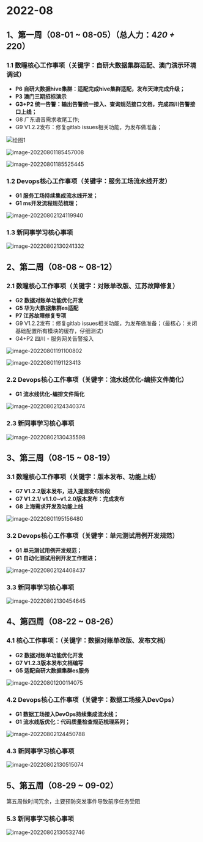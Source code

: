 # 2022-08

## 1、第一周（08-01 ~ 08-05）（总人力：4*20 + 2*20）

### **1.1 数瞳核心工作事项（关键字：自研大数据集群适配、澳门演示环境调试）**

- **P6 自研大数据hive集群：适配完成hive集群适配，发布天津完成升级；**
- **P3 澳门三期招标演示**
- **G3+P2  统一告警：输出告警统一接入、查询规范接口文档，完成四川告警接口上线；**
- G8 广东语音需求收尾工作;
- G9 V1.2.2发布：修复gitlab issues相关功能，为发布做准备；

![绘图1](月度开发计划解读-2022.assets/绘图1-1659400556946.png)

 ![image-20220801185457008](月度开发计划解读-2022.assets/image-20220801185457008.png)



![image-20220801185525445](月度开发计划解读-2022.assets/image-20220801185525445.png)



### **1.2 Devops核心工作事项（关键字：服务工场流水线开发）**

- **G1 服务工场持续集成流水线开发；**
- **G1 ms开发流程规范梳理；**

![image-20220802124119940](月度开发计划解读-2022.assets/image-20220802124119940.png)

### 1.3 新同事学习核心事项

![image-20220802130241332](月度开发计划解读-2022.assets/image-20220802130241332.png)

## **2、第二周（08-08 ~ 08-12）**

### **2.1 数瞳核心工作事项（关键字：对账单改版、江苏故障修复）**

- **G2 数据对账单功能优化开发**
- **G5 华为大数据集群es适配**
- **P7 江苏故障修复专项**
- G9 V1.2.2发布：修复gitlab issues相关功能，为发布做准备；（最核心：关闭基础配置所有模块的缓存，仔细测试）
- G4+P2 四川 - 服务网关告警接入

![image-20220801191100802](月度开发计划解读-2022.assets/image-20220801191100802.png)



![image-20220801191123413](月度开发计划解读-2022.assets/image-20220801191123413.png)

### **2.2 Devops核心工作事项（关键字：流水线优化-编排文件简化）**

- **G1 流水线优化-编排文件简化**



![image-20220802124340374](月度开发计划解读-2022.assets/image-20220802124340374.png)

### 2.3 新同事学习核心事项

![image-20220802130435598](月度开发计划解读-2022.assets/image-20220802130435598.png)

## **3、第三周（08-15 ~ 08-19）**

### **3.1 数瞳核心工作事项（关键字：版本发布、功能上线）**

- **G7 V1.2.2版本发布，进入提测发布阶段**
- **G7 V1.2.1/ v1.1.0~v1.2.0版本发布：完成发布**
- **G8 上海需求开发及功能上线**

![image-20220801195156480](月度开发计划解读-2022.assets/image-20220801195156480.png)



### **3.2 Devops核心工作事项（关键字：单元测试用例开发规范）**

- **G1 单元测试用例开发规范；**
- **G1 自动化测试用例开发工作推进；**

![image-20220802124408437](月度开发计划解读-2022.assets/image-20220802124408437.png)

### 3.3 新同事学习核心事项

![image-20220802130454645](月度开发计划解读-2022.assets/image-20220802130454645.png)

## **4、第四周（08-22 ~ 08-26）**

### **4.1 核心工作事项：（关键字：数据对账单改版、发布文档）**

- **G2 数据对账单功能优化开发** 
- **G7 V1.2.3版本发布文档编写**
- **G5 适配自研大数据集群es服务**

![image-20220801200114075](月度开发计划解读-2022.assets/image-20220801200114075.png)



### **4.2 Devops核心工作事项（关键字：数据工场接入DevOps）**

- **G1 数据工场接入DevOps持续集成流水线；**
- **G1 流水线版优化：代码质量检查规范梳理系列；**

![image-20220802124450788](月度开发计划解读-2022.assets/image-20220802124450788.png)

### 4.3 新同事学习核心事项

![image-20220802130515074](月度开发计划解读-2022.assets/image-20220802130515074.png)

## **5、第五周（08-29 ~ 09-02）**

第五周做时间冗余，主要预防突发事件导致前序任务受阻

### 5.3 新同事学习核心事项

![image-20220802130532746](月度开发计划解读-2022.assets/image-20220802130532746.png)
